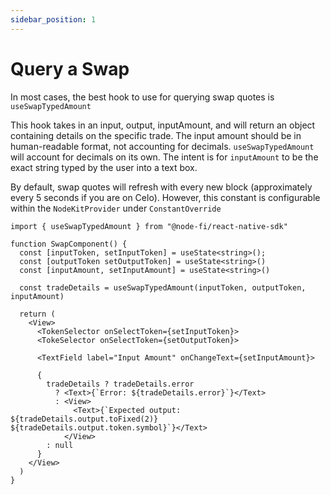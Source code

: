 ```yaml
---
sidebar_position: 1
---
```


# Query a Swap

In most cases, the best hook to use for querying swap quotes is `useSwapTypedAmount`

This hook takes in an input, output, inputAmount, and will return an object containing details on the specific trade. The input amount should be in human-readable format, not accounting for decimals. `useSwapTypedAmount` will account for decimals on its own. The intent is for `inputAmount` to be the exact string typed by the user into a text box.

By default, swap quotes will refresh with every new block (approximately every 5 seconds if you are on Celo). However, this constant is configurable within the `NodeKitProvider` under `ConstantOverride`

```tsx
import { useSwapTypedAmount } from "@node-fi/react-native-sdk"

function SwapComponent() {
  const [inputToken, setInputToken] = useState<string>();
  const [outputToken setOutputToken] = useState<string>()
  const [inputAmount, setInputAmount] = useState<string>()

  const tradeDetails = useSwapTypedAmount(inputToken, outputToken, inputAmount)

  return (
    <View>
      <TokenSelector onSelectToken={setInputToken}>
      <TokeSelector onSelectToken={setOutputToken}>

      <TextField label="Input Amount" onChangeText={setInputAmount}>

      {
        tradeDetails ? tradeDetails.error
          ? <Text>{`Error: ${tradeDetails.error}`}</Text>
          : <View>
              <Text>{`Expected output: ${tradeDetails.output.toFixed(2)} ${tradeDetails.output.token.symbol}`}</Text>
            </View>
        : null
      }
    </View>
  )
}
```
